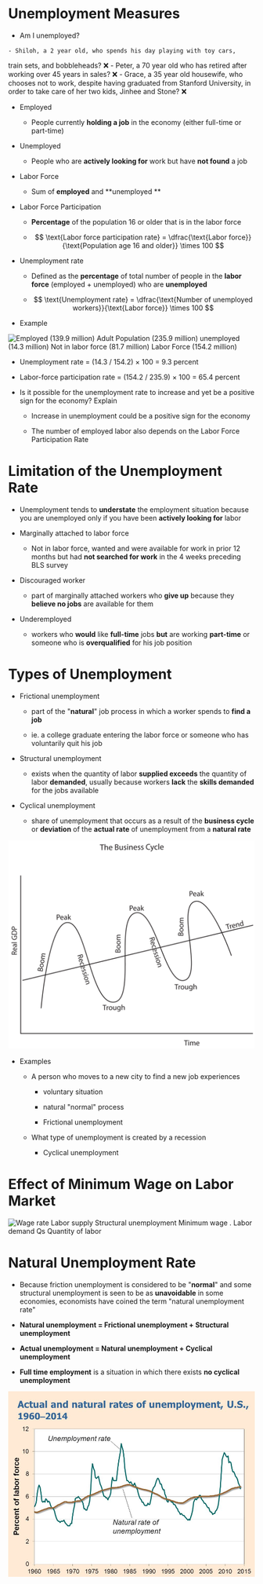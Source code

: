 # Unemployment Measures

  -   Am I unemployed?

    - Shiloh, a 2 year old, who spends his day playing with toy cars,
  train sets, and bobbleheads? ❌
    - Peter, a 70 year old who has retired
  after working over 45 years in sales? ❌
    - Grace, a 35 year old housewife,
  who chooses not to work, despite having graduated from Stanford
  University, in order to take care of her two kids, Jinhee and Stone? ❌

  -   Employed
    
      -   People currently **holding a job** in the economy (either
          full-time or part-time)


  -   Unemployed
    
      -   People who are **actively looking for** work but have **not
          found** a job


  -   Labor Force
    
      -   Sum of **employed** and **unemployed **


  -   Labor Force Participation
    
      -   **Percentage** of the population 16 or older that is in the
          labor force

      -   $$ \text{Labor force participation rate} = \dfrac{\text{Labor force}}{\text{Population age 16
  and older}} \times 100 $$

  -   Unemployment rate
    
      -   Defined as the **percentage** of total number of people in the
          **labor force** (employed + unemployed) who are **unemployed**
          
      -   $$ \text{Unemployment rate} = \dfrac{\text{Number of unemployed workers}}{\text{Labor force}} \times 100 $$


  -   Example

  ![Employed (139.9 million) Adult Population (235.9 million) unemployed
  (14.3 million) Not in labor force (81.7 million) Labor Force (154.2
  million) ](./media/image10.png)

  -   Unemployment rate = (14.3 / 154.2) × 100 = 9.3 percent

  -   Labor-force participation rate = (154.2 / 235.9) × 100 = 65.4
      percent

<!-- end list -->

  -   Is it possible for the unemployment rate to increase and yet be a
      positive sign for the economy? Explain
    
      -   Increase in unemployment could be a positive sign for the
          economy
    
      -   The number of employed labor also depends on the Labor Force
          Participation Rate

# Limitation of the Unemployment Rate

  -   Unemployment tends to **understate** the employment situation
      because you are unemployed only if you have been **actively
      looking for** labor

  -   Marginally attached to labor force
    
      -   Not in labor force, wanted and were available for work in
          prior 12 months but had **not searched for work** in the 4
          weeks preceding BLS survey

  -   Discouraged worker
    
      -   part of marginally attached workers who **give up** because
          they **believe no jobs** are available for them

  -   Underemployed
    
      -   workers who **would** like **full-time** jobs **but** are
          working **part-time** or someone who is **overqualified** for
          his job position

# Types of Unemployment

  -   Frictional unemployment
    
      -   part of the "**natural**" job process in which a worker spends
          to **find a job**
    
      -   ie. a college graduate entering the labor force or someone who
          has voluntarily quit his job

  -   Structural unemployment
    
      -   exists when the quantity of labor **supplied exceeds** the
          quantity of labor **demanded**, usually because workers
          **lack** the **skills demanded** for the jobs available

  -   Cyclical unemployment
    
      -   share of unemployment that occurs as a result of the
          **business cycle** or **deviation** of the **actual rate** of
          unemployment from a **natural
  rate**

  ![C:\\F359C6C5\\9BC69D0C-DC4A-464F-8EBF-7C4DE0F84205\_files\\image011.png](./media/image11.png)

  -   Examples
    
      -   A person who moves to a new city to find a new job experiences
        
          -   voluntary situation
        
          -   natural "normal" process
        
          -   Frictional unemployment
    
      -   What type of unemployment is created by a recession
        
          -   Cyclical unemployment

# Effect of Minimum Wage on Labor Market

  ![Wage rate Labor supply Structural unemployment Minimum wage . Labor
  demand Qs Quantity of labor ](./media/image12.png)

# Natural Unemployment Rate

  -   Because friction unemployment is considered to be "**normal**" and
      some structural unemployment is seen to be as **unavoidable** in
      some economies, economists have coined the term "natural
      unemployment rate"

  -   **Natural unemployment = Frictional unemployment + Structural
      unemployment**

  -   **Actual unemployment = Natural unemployment + Cyclical
      unemployment**

  -   **Full time employment** is a situation in which there exists **no
      cyclical
  unemployment**

  ![C:\\F359C6C5\\9BC69D0C-DC4A-464F-8EBF-7C4DE0F84205\_files\\image013.jpg](./media/image13.jpg)